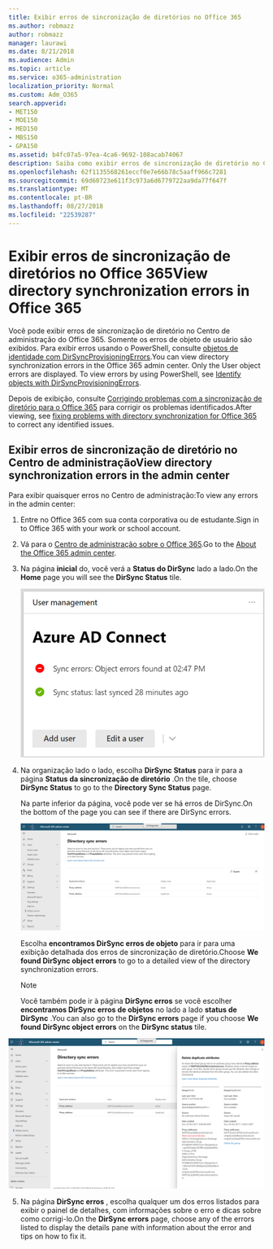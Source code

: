 ```yaml
---
title: Exibir erros de sincronização de diretórios no Office 365
ms.author: robmazz
author: robmazz
manager: laurawi
ms.date: 8/21/2018
ms.audience: Admin
ms.topic: article
ms.service: o365-administration
localization_priority: Normal
ms.custom: Adm_O365
search.appverid:
- MET150
- MOE150
- MED150
- MBS150
- GPA150
ms.assetid: b4fc07a5-97ea-4ca6-9692-108acab74067
description: Saiba como exibir erros de sincronização de diretório no Centro de administração do Office 365.
ms.openlocfilehash: 62f1135568261eccf0e7e66b78c5aaff966c7281
ms.sourcegitcommit: 69d60723e611f3c973a6d6779722aa9da77f647f
ms.translationtype: MT
ms.contentlocale: pt-BR
ms.lasthandoff: 08/27/2018
ms.locfileid: "22539287"
---
```

# <a name="view-directory-synchronization-errors-in-office-365"></a><span data-ttu-id="60a57-103">Exibir erros de sincronização de diretórios no Office 365</span><span class="sxs-lookup"><span data-stu-id="60a57-103">View directory synchronization errors in Office 365</span></span>

<span data-ttu-id="60a57-p101">Você pode exibir erros de sincronização de diretório no Centro de administração do Office 365. Somente os erros de objeto de usuário são exibidos. Para exibir erros usando o PowerShell, consulte [objetos de identidade com DirSyncProvisioningErrors](https://go.microsoft.com/fwlink/p/?LinkId=798300).</span><span class="sxs-lookup"><span data-stu-id="60a57-p101">You can view directory synchronization errors in the Office 365 admin center. Only the User object errors are displayed. To view errors by using PowerShell, see [Identify objects with DirSyncProvisioningErrors](https://go.microsoft.com/fwlink/p/?LinkId=798300).</span></span>

<span data-ttu-id="60a57-107">Depois de exibição, consulte [Corrigindo problemas com a sincronização de diretório para o Office 365](fix-problems-with-directory-synchronization.md) para corrigir os problemas identificados.</span><span class="sxs-lookup"><span data-stu-id="60a57-107">After viewing, see [fixing problems with directory synchronization for Office 365](fix-problems-with-directory-synchronization.md) to correct any identified issues.</span></span>
  
## <a name="view-directory-synchronization-errors-in-the-admin-center"></a><span data-ttu-id="60a57-108">Exibir erros de sincronização de diretório no Centro de administração</span><span class="sxs-lookup"><span data-stu-id="60a57-108">View directory synchronization errors in the admin center</span></span>

<span data-ttu-id="60a57-109">Para exibir quaisquer erros no Centro de administração:</span><span class="sxs-lookup"><span data-stu-id="60a57-109">To view any errors in the admin center:</span></span>
  
1. <span data-ttu-id="60a57-110">Entre no Office 365 com sua conta corporativa ou de estudante.</span><span class="sxs-lookup"><span data-stu-id="60a57-110">Sign in to Office 365 with your work or school account.</span></span> 
    
2. <span data-ttu-id="60a57-111">Vá para o [Centro de administração sobre o Office 365](https://support.office.com/article/758befc4-0888-4009-9f14-0d147402fd23).</span><span class="sxs-lookup"><span data-stu-id="60a57-111">Go to the [About the Office 365 admin center](https://support.office.com/article/758befc4-0888-4009-9f14-0d147402fd23).</span></span>
    
3. <span data-ttu-id="60a57-112">Na página **inicial** do, você verá a **Status do DirSync** lado a lado.</span><span class="sxs-lookup"><span data-stu-id="60a57-112">On the **Home** page you will see the **DirSync Status** tile.</span></span> 
    
    ![O Status de DirSync lado a lado no modo de visualização admin center](media/060006e9-de61-49d5-8979-e77cda198e71.png)
  
4. <span data-ttu-id="60a57-114">Na organização lado o lado, escolha **DirSync Status** para ir para a página **Status da sincronização de diretório** .</span><span class="sxs-lookup"><span data-stu-id="60a57-114">On the tile, choose **DirSync Status** to go to the **Directory Sync Status** page.</span></span> 
    
    <span data-ttu-id="60a57-115">Na parte inferior da página, você pode ver se há erros de DirSync.</span><span class="sxs-lookup"><span data-stu-id="60a57-115">On the bottom of the page you can see if there are DirSync errors.</span></span>
    
    ![Na página Status da sincronização de diretório, você pode ver se há erros de objeto do DirSync](media/882094a3-80d3-4aae-b90b-78b27047974c.png)
  
    <span data-ttu-id="60a57-117">Escolha **encontramos DirSync erros de objeto** para ir para uma exibição detalhada dos erros de sincronização de diretório.</span><span class="sxs-lookup"><span data-stu-id="60a57-117">Choose **We found DirSync object errors** to go to a detailed view of the directory synchronization errors.</span></span> 
    
    > [!NOTE]
    > <span data-ttu-id="60a57-118">Você também pode ir à página **DirSync erros** se você escolher **encontramos DirSync erros de objetos** no lado a lado **status de DirSync** .</span><span class="sxs-lookup"><span data-stu-id="60a57-118">You can also go to the **DirSync errors** page if you choose **We found DirSync object errors** on the **DirSync status** tile.</span></span> 
  
![Página de erros de DirSync](media/a6e302d4-6be7-4e3a-b4b5-81c5a2c02952.png)
  
5. <span data-ttu-id="60a57-120">Na página **DirSync erros** , escolha qualquer um dos erros listados para exibir o painel de detalhes, com informações sobre o erro e dicas sobre como corrigi-lo.</span><span class="sxs-lookup"><span data-stu-id="60a57-120">On the **DirSync errors** page, choose any of the errors listed to display the details pane with information about the error and tips on how to fix it.</span></span> 
